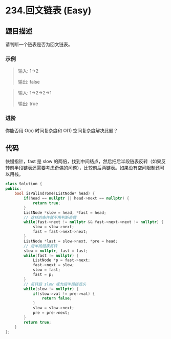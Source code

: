 # 234.回文链表 (Easy)

## 题目描述

请判断一个链表是否为回文链表。

### 示例

> 输入: 1->2
> 
> 输出: false

> 输入: 1->2->2->1
> 
> 输出: true

### 进阶

你能否用 O(n) 时间复杂度和 O(1) 空间复杂度解决此题？

## 代码

快慢指针，fast 是 slow 的两倍，找到中间结点，然后把后半段链表反转（如果反转前半段链表还需要考虑奇偶的问题），比较前后两链表。如果没有空间限制还可以用栈。

```c++ hl_lines="9"
class Solution {
public:
    bool isPalindrome(ListNode* head) {
        if(head == nullptr || head->next == nullptr) {
            return true;
        }
        ListNode *slow = head, *fast = head;
        // 这样的条件就不用判断奇偶
        while(fast->next != nullptr && fast->next->next != nullptr) {
            slow = slow->next;
            fast = fast->next->next;
        }
        ListNode *last = slow->next, *pre = head;
        // 后半段链表反转
        slow = nullptr, fast = last;
        while(fast != nullptr) {
            ListNode *p = fast->next;
            fast->next = slow;
            slow = fast;
            fast = p;
        }
        // 反转后 slow 成为后半段链表头
        while(slow != nullptr) {
            if(slow->val != pre->val) {
                return false;
            }
            slow = slow->next;
            pre = pre->next;
        }
        return true;
    }
};
```